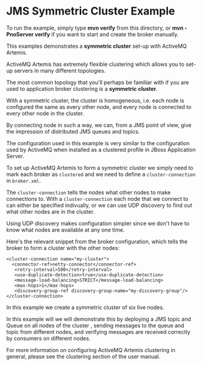 # JMS Symmetric Cluster Example

To run the example, simply type **mvn verify** from this directory, or **mvn -PnoServer verify** if you want to start and create the broker manually.

This examples demonstrates a **symmetric cluster** set-up with ActiveMQ Artemis.

ActiveMQ Artemis has extremely flexible clustering which allows you to set-up servers in many different topologies.

The most common topology that you'll perhaps be familiar with if you are used to application broker clustering is a **symmetric cluster**.

With a symmetric cluster, the cluster is homogeneous, i.e. each node is configured the same as every other node, and every node is connected to every other node in the cluster.

By connecting node in such a way, we can, from a JMS point of view, give the impression of distributed JMS queues and topics.

The configuration used in this example is very similar to the configuration used by ActiveMQ when installed as a clustered profile in JBoss Application Server.

To set up ActiveMQ Artemis to form a symmetric cluster we simply need to mark each broker as `clustered` and we need to define a `cluster-connection` in `broker.xml`.

The `cluster-connection` tells the nodes what other nodes to make connections to. With a `cluster-connection` each node that we connect to can either be specified indivually, or we can use UDP discovery to find out what other nodes are in the cluster.

Using UDP discovery makes configuration simpler since we don't have to know what nodes are available at any one time.

Here's the relevant snippet from the broker configuration, which tells the broker to form a cluster with the other nodes:

    <cluster-connection name="my-cluster">
      <connector-ref>netty-connector</connector-ref>
	   <retry-interval>500</retry-interval>
	   <use-duplicate-detection>true</use-duplicate-detection>
	   <message-load-balancing>STRICT</message-load-balancing>
	   <max-hops>1</max-hops>
	   <discovery-group-ref discovery-group-name="my-discovery-group"/>
    </cluster-connection>

In this example we create a symmetric cluster of six live nodes.

In this example will we will demonstrate this by deploying a JMS topic and Queue on all nodes of the cluster , sending messages to the queue and topic from different nodes, and verifying messages are received correctly by consumers on different nodes.

For more information on configuring ActiveMQ Artemis clustering in general, please see the clustering section of the user manual.